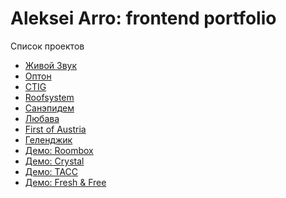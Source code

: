 # Aleksei Arro: frontend portfolio

Список проектов

- <a href="https://yialo.github.io/portfolio/projects/livesound/index.html" target="_blank">Живой Звук</a>
- <a href="https://yialo.github.io/portfolio/projects/opton/start.html" target="_blank">Оптон</a>
- <a href="https://yialo.github.io/portfolio/projects/ctig/start.html" target="_blank">CTIG</a>
- <a href="https://yialo.github.io/portfolio/projects/roofsystem/index.html" target="_blank">Roofsystem</a>
- <a href="https://yialo.github.io/portfolio/projects/san-epidem/index.html" target="_blank">Санэпидем</a>
- <a href="https://yialo.github.io/portfolio/projects/lyubava/index.html" target="_blank">Любава</a>
- <a href="https://yialo.github.io/portfolio/projects/firstaustria/index.html" target="_blank">First of Austria</a>
- <a href="https://yialo.github.io/portfolio/projects/gelforest/index.html" target="_blank">Геленджик</a>
- <a href="https://yialo.github.io/portfolio/projects/wts-roombox/index.html" target="_blank">Демо: Roombox</a>
- <a href="https://yialo.github.io/portfolio/projects/wts-crystal/index.html" target="_blank">Демо: Crystal</a>
- <a href="https://yialo.github.io/portfolio/projects/wts-tass/index.html" target="_blank">Демо: ТАСС</a>
- <a href="https://yialo.github.io/portfolio/projects/wts-fresh-free/index.html" target="_blank">Демо: Fresh & Free</a>

